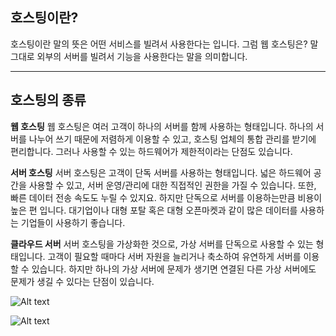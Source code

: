 호스팅이란?
-----------

호스팅이란 말의 뜻은 어떤 서비스를 빌려서 사용한다는 입니다. 그럼 웹 호스팅은? 말 그대로 외부의 서버를 빌려서 기능을 사용한다는 말을 의미합니다. 

***

호스팅의 종류
-------------

**웹 호스팅**
웹 호스팅은 여러 고객이 하나의 서버를 함께 사용하는 형태입니다. 하나의 서버를 나누어 쓰기 때문에 저렴하게 이용할 수 있고, 호스팅 업체의 통합 관리를 받기에 편리합니다. 그러나 사용할 수 있는 하드웨어가 제한적이라는 단점도 있습니다.

**서버 호스팅**
서버 호스팅은 고객이 단독 서버를 사용하는 형태입니다. 넓은 하드웨어 공간을 사용할 수 있고, 서버 운영/관리에 대한 직접적인 권한을 가질 수 있습니다. 또한, 빠른 데이터 전송 속도도 누릴 수 있지요. 하지만 단독으로 서버를 이용하는만큼 비용이 높은 편 입니다. 대기업이나 대형 포탈 혹은 대형 오픈마켓과 같이 많은 데이터를 사용하는 기업들이 사용하기 좋습니다. 

**클라우드 서버**
서버 호스팅을 가상화한 것으로, 가상 서버를 단독으로 사용할 수 있는 형태입니다. 고객이 필요할 때마다 서버 자원을 늘리거나 축소하여 유연하게 서버를 이용할 수 있습니다. 하지만 하나의 가상 서버에 문제가 생기면 연결된 다른 가상 서버에도 문제가 생길 수 있다는 단점이 있습니다.

​![Alt text](https://velog.velcdn.com/images/dreamjh/post/f9d2a2b2-3b0b-4bfa-a4b9-580f2ef0c03f/image.png)

![Alt text](https://velog.velcdn.com/images/dreamjh/post/a8f3babe-47e2-48b1-b03c-60aa1b341b35/image.png)

